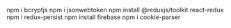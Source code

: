 npm i bcryptjs
npm i jsonwebtoken
npm install @reduxjs/toolkit react-redux
npm i redux-persist
npm install firebase
npm i cookie-parser
